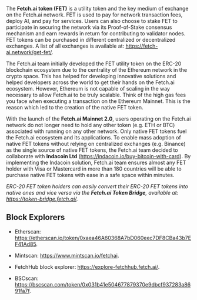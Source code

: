The **Fetch.ai token (FET)** is a utility token and the key medium of exchange on the Fetch.ai network. FET is used to pay for network transaction fees, deploy AI, and pay for services. Users can also choose to stake FET to participate in securing the network via its Proof-of-Stake consensus mechanism and earn rewards in return for contributing to validator nodes. FET tokens can be purchased in different centralized or decentralized exchanges. A list of all exchanges is available at: <https://fetch-ai.network/get-fet/>. 

The Fetch.ai team initially developed the FET utility token on the ERC-20 blockchain ecosystem due to the centrality of the Ethereum network in the crypto space. This has helped for developing innovative solutions and helped developers across the world to get their hands on the Fetch.ai ecosystem. However, Ethereum is not capable of scaling in the way necessary to allow Fetch.ai to be truly scalable. Think of the high gas fees you face when executing a transaction on the Ethereum Mainnet. This is the reason which led to the creation of the native FET token.

With the launch of the **Fetch.ai Mainnet 2.0**, users operating on the Fetch.ai network do not longer need to hold any other token (e.g. ETH or BTC) associated with running on any other network.  Only native FET tokens fuel the Fetch.ai ecosystem and its applications. To enable mass adoption of native FET tokens without relying on centralized exchanges (e.g. Binance) as the single source of native FET tokens, the Fetch.ai team decided to collaborate with **Indacoin Ltd** (<https://indacoin.io/buy-bitcoin-with-card>). By implementing the Indacoin solution, Fetch.ai team ensures almost any FET holder with Visa or Mastercard in more than 180 countries will be able to purchase native FET tokens with ease in a safe space within minutes.

_ERC-20 FET token holders can easily convert their ERC-20 FET tokens into native ones and vice versa via the **Fetch.ai Token Bridge**, available at: <https://token-bridge.fetch.ai/>._

## Block Explorers

- Etherscan: <https://etherscan.io/token/0xaea46A60368A7bD060eec7DF8CBa43b7EF41Ad85>.

- Mintscan: <https://www.mintscan.io/fetchai>.

- FetchHub block explorer: <https://explore-fetchhub.fetch.ai/>.

- BSCscan: <https://bscscan.com/token/0x031b41e504677879370e9dbcf937283a8691fa7f>.

